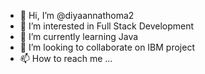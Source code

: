 - 👋 Hi, I’m @diyaannathoma2
- 👀 I’m interested in Full Stack Development
- 🌱 I’m currently learning Java
- 💞️ I’m looking to collaborate on IBM project
- 📫 How to reach me ...

<!---
diyaannathoma2/diyaannathoma2 is a ✨ special ✨ repository because its `README.md` (this file) appears on your GitHub profile.
You can click the Preview link to take a look at your changes.
--->
